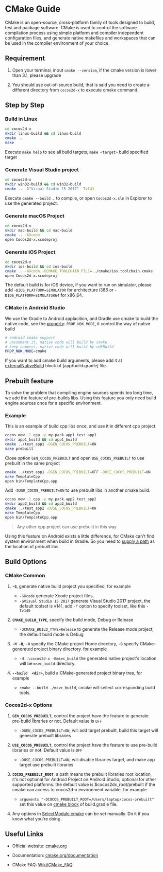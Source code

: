 
# CMake Guide

CMake is an open-source, cross-platform family of tools designed to build, test and package software. CMake is used to control the software compilation process using simple platform and compiler independent configuration files, and generate native makefiles and workspaces that can be used in the compiler environment of your choice.

## Requirement

1. Open your terminal, input `cmake --version`, if the cmake version is lower than 3.1, please upgrade

2. You should use out-of-source build, that is said you need to create a different directory from `cocos2d-x` to execute cmake command.

## Step by Step

### Build in Linux

```sh
cd cocos2d-x
mkdir linux-build && cd linux-build
cmake ..
make
``` 

Execute `make help` to see all build targets, `make <target>` build specified target

### Generate Visual Studio project

```sh
cd cocos2d-x
mkdir win32-build && cd win32-build
cmake .. -G"Visual Studio 15 2017" -Tv141
```

Execute `cmake --build .` to compile, or open `Cocos2d-x.sln` in Explorer to use the generated project. 

### Generate macOS Project

```sh
cd cocos2d-x
mkdir mac-build && cd mac-build
cmake .. -GXcode
open Cocos2d-x.xcodeproj
```

### Generate iOS Project

```sh
cd cocos2d-x
mkdir ios-build && cd ios-build
cmake .. -GXcode -DCMAKE_TOOLCHAIN_FILE=../cmake/ios.toolchain.cmake
open Cocos2d-x.xcodeproj
```

The default build is for iOS device, if you want to run on simulator, please add `-DIOS_PLATFORM=SIMULATOR` for architecture i386 or `-DIOS_PLATFORM=SIMULATOR64` for x86_64.

### CMake in Android Studio

We use the Gradle to Android applacition, and Gradle use cmake to build the native code, see the [property](https://github.com/cocos2d/cocos2d-x/blob/84be684e3858393a6f3efc50e3f95d4e0ac92a20/tests/cpp-empty-test/proj.android/gradle.properties#L38): `PROP_NDK_MODE`, it control the way of native build

```sh
# android cmake support
# uncomment it, native code will build by cmake
# keep comment, native code will build by ndkBuild
PROP_NDK_MODE=cmake
```

If you want to add cmake build arguments, please add it at [externalNativeBuild](https://github.com/cocos2d/cocos2d-x/blob/84be684e3858393a6f3efc50e3f95d4e0ac92a20/tests/cpp-empty-test/proj.android/app/build.gradle#L25) block of [app/build.gradle] file.

## Prebuilt feature

To solve the problem that compiling engine sources spends too long time, we add the feature of pre-builds libs. Using this feature you only need build engine sources once for a specific environment.

### Example

This is an example of build cpp libs once, and use it in different cpp project.

```sh
cocos new -l cpp -p my.pack.app1 test_app1
mkdir app1_build && cd app1_build
cmake ../test_app1 -DGEN_COCOS_PREBUILT=ON
make prebuilt
```

Close option `GEN_COCOS_PREBUILT` and open `USE_COCOS_PREBUILT` to use prebuilt in the same project

```sh
cmake ../test_app1 -DGEN_COCOS_PREBUILT=OFF -DUSE_COCOS_PREBUILT=ON
make TemplateCpp
open bin/TemplateCpp.app
```

Add `-DUSE_COCOS_PREBUILT=ON` to use prebuilt libs in another cmake build.

```sh
cocos new -l cpp -p my.pack.app2 test_app2
mkdir app2_build && cd app2_build
cmake ../test_app2 -DUSE_COCOS_PREBUILT=ON
make TemplateCpp
open bin/TemplateCpp.app
```
> Any other cpp project can use prebuilt in this way

Using this feature on Android exists a little difference, for CMake can't find system environment when build in Gradle. So you need to [supply a path](https://github.com/cocos2d/cocos2d-x/blob/c087be314c2c56a757bf66163b173746b5d6ad34/tests/cpp-empty-test/proj.android/app/build.gradle#L34) as the location of prebuilt libs.

## Build Options

### CMake Common

1. __`-G`__, generate native build project you specified, for example

    * `-GXcode` generate Xcode project files.
    * `-GVisual Studio 15 2017` generate Visual Studio 2017 project, the default toolset is v141, add `-T` option to specify toolset, like this `-Tv140`

1. __`CMAKE_BUILD_TYPE`__, specify the build mode, Debug or Release

    * `-DCMAKE_BUILD_TYPE=Release` to generate the Release mode project, the default build mode is Debug

1. __`-H -B`__, `-H` specify the CMake project Home directory, `-B` specify CMake-generated project binary directory. for example

    * `-H..\cocos2d-x -Bmsvc_build` the generated native project's location will be `msvc_build` directory.

1. __`--build  <dir>`__, build a CMake-generated project binary tree, for example

    * `cmake --build ./msvc_build`, cmake will sellect corresponding build tools.

### Cocos2d-x Options

1. __`GEN_COCOS_PREBUILT`__, control the project have the feature to generate pre-build libraries or not. Default value is `OFF`

    * `-DGEN_COCOS_PREBUILT=ON`, will add target prebuilt, build this target will generate prebuilt libraries

1. __`USE_COCOS_PREBUILT`__, control the project have the feature to use pre-build libraries or not. Default value is `OFF`

    * `-DUSE_COCOS_PREBUILT=ON`, will disable libraries target, and make app target use prebuilt libraries

1. __`COCOS_PREBUILT_ROOT`__, a path means the prebuilt libraries root location, it's not optional for Android Project on Android Studio, optional for other supported platforms. the default value is $cocos2dx_root/prebuilt if the cmake can access to cocos2d-x environment variable. for example

    * `arguments "-DCOCOS_PREBUILT_ROOT=/Users/laptop/cocos-prebuilt"` set this value on [cmake block](https://github.com/cocos2d/cocos2d-x/blob/84be684e3858393a6f3efc50e3f95d4e0ac92a20/tests/cpp-empty-test/proj.android/app/build.gradle#L31) of build.gradle file.

1. Any options in [SelectModule.cmake](./Modules/SelectModule.cmake) can be set manually. Do it if you know what you're doing.

## Useful Links

* Official website: [cmake.org](https://cmake.org/)

* Documentation: [cmake.org/documentation](https://cmake.org/documentation/)

* CMake FAQ: [Wiki/CMake_FAQ](https://cmake.org/Wiki/CMake_FAQ)
